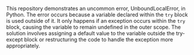 This repository demonstrates an uncommon error, UnboundLocalError, in Python. The error occurs because a variable declared within the `try` block is used outside of it. It only happens if an exception occurs within the `try` block, causing the variable to remain undefined in the outer scope. The solution involves assigning a default value to the variable outside the try-except block or restructuring the code to handle the exception more appropriately.
